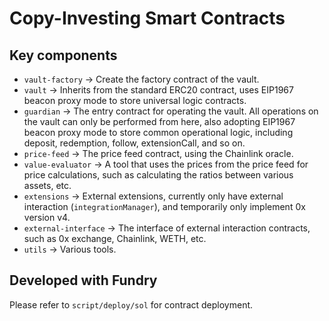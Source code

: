 # Copy-Investing Smart Contracts

## Key components
- `vault-factory` -> Create the factory contract of the vault.
- `vault` -> Inherits from the standard ERC20 contract, uses EIP1967 beacon proxy mode to store universal logic contracts.
- `guardian` -> The entry contract for operating the vault. All operations on the vault can only be performed from here, also adopting EIP1967 beacon proxy mode to store common operational logic, including deposit, redemption, follow, extensionCall, and so on.
- `price-feed` -> The price feed contract, using the Chainlink oracle.
- `value-evaluator` -> A tool that uses the prices from the price feed for price calculations, such as calculating the ratios between various assets, etc.
- `extensions` -> External extensions, currently only have external interaction (`integrationManager`), and temporarily only implement 0x version v4.
- `external-interface` -> The interface of external interaction contracts, such as 0x exchange, Chainlink, WETH, etc.
- `utils` -> Various tools.

## Developed with Fundry

Please refer to `script/deploy/sol` for contract deployment.
